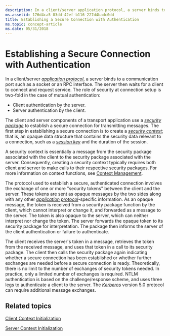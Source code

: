 ```yaml
---
description: In a client/server application protocol, a server binds to a communication port such as a socket or an RPC interface.
ms.assetid: 176d4ca5-83dd-42ef-b116-227d4badc0dd
title: Establishing a Secure Connection with Authentication
ms.topic: concept-article
ms.date: 05/31/2018
---
```


# Establishing a Secure Connection with Authentication

In a client/server [*application protocol*](/windows/desktop/SecGloss/a-gly), a server binds to a communication port such as a socket or an RPC interface. The server then waits for a client to connect and request service. The role of security at connection setup is two-fold in the case of mutual authentication:

-   Client authentication by the server.
-   Server authentication by the client.

The client and server components of a transport application use a [*security package*](/windows/desktop/SecGloss/s-gly) to establish a secure connection for transmitting messages. The first step in establishing a secure connection is to create a [*security context*](/windows/desktop/SecGloss/s-gly); that is, an opaque data structure that contains the security data relevant to a connection, such as a [*session key*](/windows/desktop/SecGloss/s-gly) and the duration of the session.

A security context is essentially a message from the security package associated with the client to the security package associated with the server. Consequently, creating a security context typically requires both client and server to make calls to their respective security packages. For more information on context functions, see [Context Management](authentication-functions.md).

The protocol used to establish a secure, authenticated connection involves the exchange of one or more "security tokens" between the client and the server. These tokens are sent as opaque messages by the two sides along with any other [*application protocol*](/windows/desktop/SecGloss/a-gly)-specific information. As an opaque message, the token is received from a security package function by the client, which cannot interpret or change it, and forwarded as a message to the server. The token is also opaque to the server, which can neither interpret nor change the token. The server forwards the opaque token to its security package for interpretation. The package then informs the server of the client authentication or failure to authenticate.

The client receives the server's token in a message, retrieves the token from the received message, and uses that token in a call to its security package. The client then calls the security package again indicating whether a secure connection has been established or whether further exchanges are needed before a secure connection is ready. Theoretically, there is no limit to the number of exchanges of security tokens needed. In practice, only a limited number of exchanges is required. NTLM authentication is based on the challenge/response scheme, and uses three legs to authenticate a client to the server. The [*Kerberos*](/windows/desktop/SecGloss/k-gly) version 5.0 protocol can require additional message exchanges.

## Related topics

<dl> <dt>

[Client Context Initialization](client-context-initialization.md)
</dt> <dt>

[Server Context Initialization](server-context-initialization.md)
</dt> </dl>

 

 
